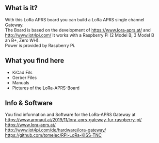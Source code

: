 What is it?
-----------
With this LoRa APRS board you can build a LoRa APRS single channel Gateway.  
The Board is based on the development of https://www.lora-aprs.at/ and http://www.iot4pi.com/
It works with a Raspberry Pi (2 Model B, 3 Model B an B+, Zero WH).  
Power is provided by Raspberry Pi.

What you find here
------------------
- KiCad Fils
- Gerber Files
- Manuals
- Pictures of the LoRa-APRS-Board

Info & Software
---------------
You find information and Software for the LoRa-APRS Gateway at  
https://www.aronaut.at/2019/11/lora-aprs-gateway-fur-raspberry-pi/  
https://www.lora-aprs.at/  
http://www.iot4pi.com/de/hardware/lora-gateway/  
https://github.com/tomelec/RPi-LoRa-KISS-TNC
